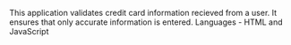 This application validates credit card information recieved from a user. It ensures that only accurate information is entered.
Languages - HTML and JavaScript
